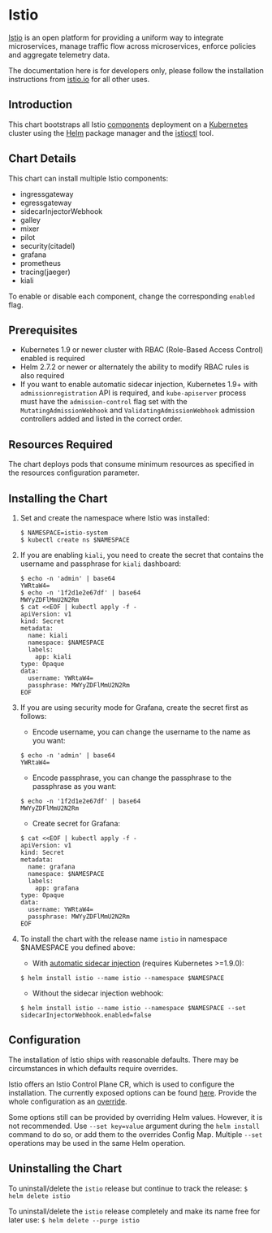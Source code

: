 # Istio

[Istio](https://istio.io/) is an open platform for providing a uniform way to integrate microservices, manage traffic flow across microservices, enforce policies and aggregate telemetry data.



The documentation here is for developers only, please follow the installation instructions from [istio.io](https://istio.io/docs/setup/install/istioctl/) for all other uses.

## Introduction

This chart bootstraps all Istio [components](https://istio.io/docs/concepts/what-is-istio/) deployment on a [Kubernetes](http://kubernetes.io) cluster using the [Helm](https://helm.sh) package manager and the [istioctl](https://istio.io/docs/reference/commands/istioctl/) tool.

## Chart Details

This chart can install multiple Istio components:
- ingressgateway
- egressgateway
- sidecarInjectorWebhook
- galley
- mixer
- pilot
- security(citadel)
- grafana
- prometheus
- tracing(jaeger)
- kiali

To enable or disable each component, change the corresponding `enabled` flag.

## Prerequisites

- Kubernetes 1.9 or newer cluster with RBAC (Role-Based Access Control) enabled is required
- Helm 2.7.2 or newer or alternately the ability to modify RBAC rules is also required
- If you want to enable automatic sidecar injection, Kubernetes 1.9+ with `admissionregistration` API is required, and `kube-apiserver` process must have the `admission-control` flag set with the `MutatingAdmissionWebhook` and `ValidatingAdmissionWebhook` admission controllers added and listed in the correct order.

## Resources Required

The chart deploys pods that consume minimum resources as specified in the resources configuration parameter.

## Installing the Chart

1. Set and create the namespace where Istio was installed:
    ```
    $ NAMESPACE=istio-system
    $ kubectl create ns $NAMESPACE
    ```

1. If you are enabling `kiali`, you need to create the secret that contains the username and passphrase for `kiali` dashboard:
    ```
    $ echo -n 'admin' | base64
    YWRtaW4=
    $ echo -n '1f2d1e2e67df' | base64
    MWYyZDFlMmU2N2Rm
    $ cat <<EOF | kubectl apply -f -
    apiVersion: v1
    kind: Secret
    metadata:
      name: kiali
      namespace: $NAMESPACE
      labels:
        app: kiali
    type: Opaque
    data:
      username: YWRtaW4=
      passphrase: MWYyZDFlMmU2N2Rm
    EOF
    ```

1. If you are using security mode for Grafana, create the secret first as follows:

    - Encode username, you can change the username to the name as you want:
    ```
    $ echo -n 'admin' | base64
    YWRtaW4=
    ```

    - Encode passphrase, you can change the passphrase to the passphrase as you want:
    ```
    $ echo -n '1f2d1e2e67df' | base64
    MWYyZDFlMmU2N2Rm
    ```

    - Create secret for Grafana:
    ```
    $ cat <<EOF | kubectl apply -f -
    apiVersion: v1
    kind: Secret
    metadata:
      name: grafana
      namespace: $NAMESPACE
      labels:
        app: grafana
    type: Opaque
    data:
      username: YWRtaW4=
      passphrase: MWYyZDFlMmU2N2Rm
    EOF
    ```

1. To install the chart with the release name `istio` in namespace $NAMESPACE you defined above:

    - With [automatic sidecar injection](https://istio.io/docs/setup/kubernetes/sidecar-injection/#automatic-sidecar-injection) (requires Kubernetes >=1.9.0):
    ```
    $ helm install istio --name istio --namespace $NAMESPACE
    ```

    - Without the sidecar injection webhook:
    ```
    $ helm install istio --name istio --namespace $NAMESPACE --set sidecarInjectorWebhook.enabled=false
    ```

## Configuration

The installation of Istio ships with reasonable defaults. There may be circumstances in which defaults require overrides.

Istio offers an Istio Control Plane CR, which is used to configure the installation. The currently exposed options can be found [here](https://istio.io/latest/docs/reference/config/istio.operator.v1alpha1/#IstioOperatorSpec). Provide the whole configuration as an [override](https://kyma-project.io/docs/#configuration-helm-overrides-for-kyma-installation).

Some options still can be provided by overriding Helm values. However, it is not recommended. Use `--set key=value` argument during the `helm install` command to do so, or add them to the overrides Config Map. Multiple `--set` operations may be used in the same Helm operation.

## Uninstalling the Chart

To uninstall/delete the `istio` release but continue to track the release:
    ```
    $ helm delete istio
    ```

To uninstall/delete the `istio` release completely and make its name free for later use:
    ```
    $ helm delete --purge istio
    ```
